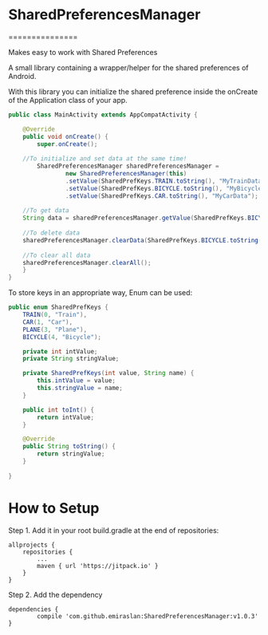 # SharedPreferencesManager
===============

Makes easy to work with Shared Preferences


A small library containing a wrapper/helper for the shared preferences of Android.

With this library you can initialize the shared preference inside the onCreate of the Application class of your app.

```Java
public class MainActivity extends AppCompatActivity {

    @Override
    public void onCreate() {
        super.onCreate();
	
	//To initialize and set data at the same time!
        SharedPreferencesManager sharedPreferencesManager = 
                new SharedPreferencesManager(this)
                .setValue(SharedPrefKeys.TRAIN.toString(), "MyTrainData")
                .setValue(SharedPrefKeys.BICYCLE.toString(), "MyBicycleData")
                .setValue(SharedPrefKeys.CAR.toString(), "MyCarData");
		
	//To get data
	String data = sharedPreferencesManager.getValue(SharedPrefKeys.BICYCLE.toString(), String.class);
	
	//To delete data
	sharedPreferencesManager.clearData(SharedPrefKeys.BICYCLE.toString());
	
	//To clear all data
	sharedPreferencesManager.clearAll();
    }
}
```

To store keys in an appropriate way, Enum can be used:
````Java
public enum SharedPrefKeys {
    TRAIN(0, "Train"),
    CAR(1, "Car"),
    PLANE(3, "Plane"),
    BICYCLE(4, "Bicycle");

    private int intValue;
    private String stringValue;

    private SharedPrefKeys(int value, String name) {
        this.intValue = value;
        this.stringValue = name;
    }

    public int toInt() {
        return intValue;
    }

    @Override
    public String toString() {
        return stringValue;
    }
    
}
````

# How to Setup
Step 1. Add it in your root build.gradle at the end of repositories:

	allprojects {
		repositories {
			...
			maven { url 'https://jitpack.io' }
		}
	}
  
Step 2. Add the dependency

	dependencies {
	        compile 'com.github.emiraslan:SharedPreferencesManager:v1.0.3'
	}
